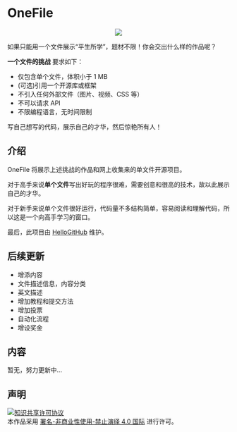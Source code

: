 # OneFile

<p align="center">
  <img src="https://cdn.jsdelivr.net/gh/521xueweihan/img_logo@main/logo/readme.gif"/>
</p>


如果只能用一个文件展示“平生所学”，题材不限！你会交出什么样的作品呢？

**一个文件的挑战** 要求如下：
- 仅包含单个文件，体积小于 1 MB
- (可选)引用一个开源库或框架
- 不引入任何外部文件（图片、视频、CSS 等）
- 不可以请求 API
- 不限编程语言，无时间限制

写自己想写的代码，展示自己的才华，然后惊艳所有人！

## 介绍

OneFile 将展示上述挑战的作品和网上收集来的单文件开源项目。

对于高手来说**单个文件**写出好玩的程序很难，需要创意和很高的技术，故以此展示自己的才华。

对于新手来说单个文件很好运行，代码量不多结构简单，容易阅读和理解代码，所以这是一个向高手学习的窗口。

最后，此项目由 [HelloGitHub](https://github.com/521xueweihan/HelloGitHub) 维护。

## 后续更新
- 增添内容
- 文件描述信息，内容分类
- 英文描述
- 增加教程和提交方法
- 增加投票
- 自动化流程
- 增设奖金

## 内容

暂无，努力更新中...


## 声明
<a rel="license" href="https://creativecommons.org/licenses/by-nc-nd/4.0/deed.zh"><img alt="知识共享许可协议" style="border-width: 0" src="https://licensebuttons.net/l/by-nc-nd/4.0/88x31.png"></a><br>本作品采用 <a rel="license" href="https://creativecommons.org/licenses/by-nc-nd/4.0/deed.zh">署名-非商业性使用-禁止演绎 4.0 国际</a> 进行许可。